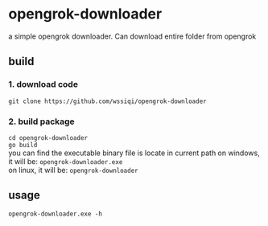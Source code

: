 # opengrok-downloader
a simple opengrok downloader.  Can download entire folder from opengrok
## build  
### 1. download code
`git clone https://github.com/wssiqi/opengrok-downloader`
### 2. build package
`cd opengrok-downloader`  
`go build`  
you can find the executable binary file is locate in current path
on windows, it will be:
`opengrok-downloader.exe`  
on linux, it will be:
`opengrok-downloader`

## usage
`opengrok-downloader.exe -h`